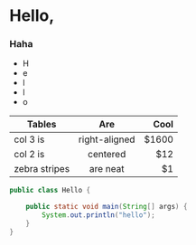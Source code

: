 Hello, 
====

### Haha


- H
- e
- l
- l
- o


| Tables        | Are           | Cool  |
| ------------- |:-------------:| -----:|
| col 3 is      | right-aligned | $1600 |
| col 2 is      | centered      |   $12 |
| zebra stripes | are neat      |    $1 |

```java
public class Hello {

	public static void main(String[] args) {
		System.out.println("hello");
	}
}

```
